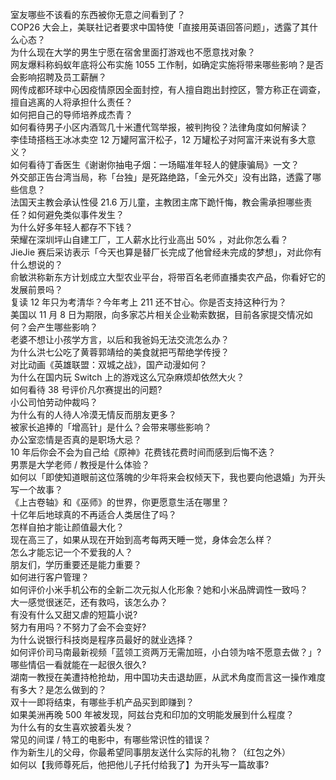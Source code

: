 室友哪些不该看的东西被你无意之间看到了？  
COP26 大会上，美联社记者要求中国特使「直接用英语回答问题」，透露了其什么心态？  
为什么现在大学的男生宁愿在宿舍里面打游戏也不愿意找对象？  
网友爆料称蚂蚁年底将公布实施 1055 工作制，如确定实施将带来哪些影响？是否会影响招聘及员工薪酬？  
网传成都环球中心因疫情原因全面封控，有人擅自跑出封控区，警方称正在调查，擅自逃离的人将承担什么责任？  
如何把自己的导师培养成杰青？  
如何看待男子小区内酒驾几十米遭代驾举报，被判拘役？法律角度如何解读？  
李佳琦搭档王冰冰卖空 12 万罐阿富汗松子，12 万罐松子对阿富汗来说有多大意义？  
如何看待丁香医生《谢谢你抽电子烟：一场瞄准年轻人的健康骗局》一文？  
外交部正告台湾当局，称「台独」是死路绝路，「金元外交」没有出路，透露了哪些信息？  
法国天主教会承认性侵 21.6 万儿童，主教团主席下跪忏悔，教会需承担哪些责任？如何避免类似事件发生？  
为什么好多年轻人都存不下钱？  
荣耀在深圳坪山自建工厂，工人薪水比行业高出 50% ，对此你怎么看？  
JieJie 赛后采访表示「今天也算是替厂长完成了他曾经未完成的梦想」，对此你有什么想说的？  
俞敏洪称新东方计划成立大型农业平台，将带百名老师直播卖农产品，你看好它的发展前景吗？  
复读 12 年只为考清华？今年考上 211 还不甘心。你是否支持这种行为？  
美国以 11 月 8 日为期限，向多家芯片相关企业勒索数据，目前各家提交情况如何？会产生哪些影响？  
老婆不想让小孩学方言，以后和我爸妈无法交流怎么办？  
为什么洪七公吃了黄蓉郭靖给的美食就把丐帮绝学传授？  
对比动画《英雄联盟：双城之战》，国产动漫如何？  
为什么在国内玩 Switch 上的游戏这么冗杂麻烦却依然大火？  
如何看待 38 号评价凡尔赛提出的问题?  
小公司怕劳动仲裁吗？  
为什么有的人待人冷漠无情反而朋友更多？  
被家长追捧的「增高针」是什么？会带来哪些影响？  
办公室恋情是否真的是职场大忌？  
10 年后你会不会为自己给《原神》花费钱花费时间而感到后悔不迭？  
男票是大学老师 / 教授是什么体验？  
如何以「即使知道眼前这位落魄的少年将来会权倾天下，我也要向他退婚」为开头写一个故事？  
《上古卷轴》和《巫师》的世界，你更愿意生活在哪里？  
十亿年后地球真的不再适合人类居住了吗？  
怎样自拍才能让颜值最大化？  
现在高三了，如果从现在开始到高考每两天睡一觉，身体会怎么样？  
怎么才能忘记一个不爱我的人？  
朋友们，学历重要还是能力重要？  
如何进行客户管理？  
如何评价小米手机公布的全新二次元拟人化形象？她和小米品牌调性一致吗？  
大一感觉很迷茫，还有救吗，该怎么办？  
有没有什么又甜又虐的短篇小说?  
努力有用吗？不努力了会不会变好?  
为什么说银行科技岗是程序员最好的就业选择？  
如何评价司马南最新视频「蓝领工资两万无需加班，小白领为啥不愿意去做？」?  
哪些情侣一看就能在一起很久很久?  
湖南一教授在美遭持枪抢劫，用中国功夫击退劫匪，从武术角度而言这一操作难度有多大？是怎么做到的？  
双十一即将结束，有哪些手机产品买到即赚到？  
如果美洲再晚 500 年被发现，阿兹台克和印加的文明能发展到什么程度？  
为什么有的女生喜欢披着头发？  
常见的间谍 / 特工的电影中，有哪些常识性的错误？  
作为新生儿的父母，你最希望同事朋友送什么实际的礼物？（红包之外）  
如何以【我师尊死后，他把他儿子托付给我了】为开头写一篇故事?  
